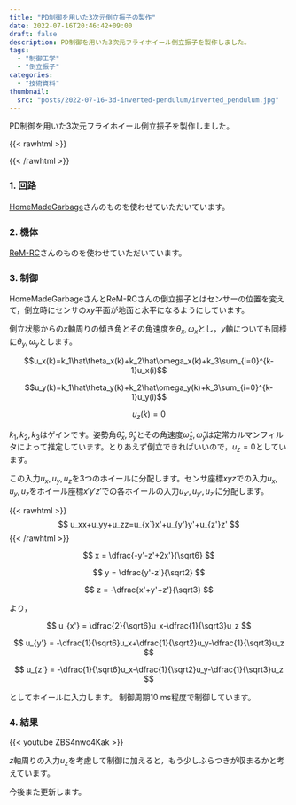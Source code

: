```yaml
---
title: "PD制御を用いた3次元倒立振子の製作"
date: 2022-07-16T20:46:42+09:00
draft: false
description: PD制御を用いた3次元フライホイール倒立振子を製作しました。
tags:
  - "制御工学"
  - "倒立振子"
categories:
  - "技術資料"
thumbnail:
  src: "posts/2022-07-16-3d-inverted-pendulum/inverted_pendulum.jpg"
---
```


PD制御を用いた3次元フライホイール倒立振子を製作しました。

<!--more-->

{{< rawhtml >}}
<script src="https://cdnjs.cloudflare.com/ajax/libs/mathjax/2.7.4/MathJax.js?config=TeX-AMS-MML_HTMLorMML"></script>
<script type="text/x-mathjax-config">
    MathJax.Hub.Config({tex2jax: {inlineMath: [['$','$'], ['\\(','\\)']]}});
</script>
{{< /rawhtml >}}

### 1. 回路
[HomeMadeGarbage](https://shop.homemadegarbage.com/product-category/hmg/)さんのものを使わせていただいています。

### 2. 機体
[ReM-RC](https://www.youtube.com/watch?v=AJQZFHJzwt4&list=LL&index=10&t=263s)さんのものを使わせていただいています。

### 3. 制御
HomeMadeGarbageさんとReM-RCさんの倒立振子とはセンサーの位置を変えて，倒立時にセンサの$xy$平面が地面と水平になるようにしています。

倒立状態からの$x$軸周りの傾き角とその角速度を$\theta_x,\omega_x$とし，$y$軸についても同様に$\theta_y,\omega_y$とします。

$$u_x(k)=k_1\hat\theta_x(k)+k_2\hat\omega_x(k)+k_3\sum_{i=0}^{k-1}u_x(i)$$

$$u_y(k)=k_1\hat\theta_y(k)+k_2\hat\omega_y(k)+k_3\sum_{i=0}^{k-1}u_y(i)$$

$$u_z(k) = 0$$

$k_1,k_2,k_3$はゲインです。姿勢角$\hat\theta_x,\hat\theta_y$とその角速度$\hat\omega_x,\hat\omega_y$は定常カルマンフィルタによって推定しています。とりあえず倒立できればいいので，$u_z=0$としています。

この入力$u_x,u_y,u_z$を3つのホイールに分配します。センサ座標$xyz$での入力$u_x,u_y,u_z$をホイール座標$x'y'z'$での各ホイールの入力$u_{x'},u_{y'},u_{z'}$に分配します。

{{< rawhtml >}}
$$
u_xx+u_yy+u_zz=u_{x`}x'+u_{y'}y'+u_{z'}z'
$$
{{< /rawhtml >}}

$$
x = \dfrac{-y'-z'+2x'}{\sqrt6}
$$

$$
y = \dfrac{y'-z'}{\sqrt2}
$$

$$
z = -\dfrac{x'+y'+z'}{\sqrt3}
$$

より，

$$
u_{x'} = \dfrac{2}{\sqrt6}u_x-\dfrac{1}{\sqrt3}u_z
$$

$$
u_{y'} = -\dfrac{1}{\sqrt6}u_x+\dfrac{1}{\sqrt2}u_y-\dfrac{1}{\sqrt3}u_z
$$

$$
u_{z'} = -\dfrac{1}{\sqrt6}u_x-\dfrac{1}{\sqrt2}u_y-\dfrac{1}{\sqrt3}u_z
$$

としてホイールに入力します。
制御周期$10\ \text{ms}$程度で制御しています。

### 4. 結果
{{< youtube ZBS4nwo4Kak >}}

$z$軸周りの入力$u_z$を考慮して制御に加えると，もう少しふらつきが収まるかと考えています。

今後また更新します。

